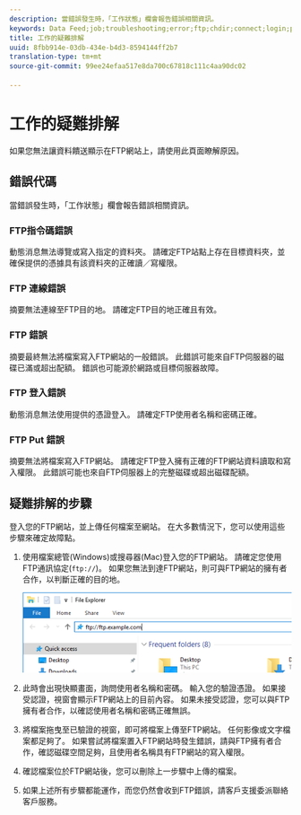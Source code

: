 ```yaml
---
description: 當錯誤發生時，「工作狀態」欄會報告錯誤相關資訊。
keywords: Data Feed;job;troubleshooting;error;ftp;chdir;connect;login;put
title: 工作的疑難排解
uuid: 8fbb914e-03db-434e-b4d3-8594144ff2b7
translation-type: tm+mt
source-git-commit: 99ee24efaa517e8da700c67818c111c4aa90dc02

---
```



# 工作的疑難排解

如果您無法讓資料饋送顯示在FTP網站上，請使用此頁面瞭解原因。

## 錯誤代碼

當錯誤發生時，「工作狀態」欄會報告錯誤相關資訊。

### FTP指令碼錯誤

動態消息無法導覽或寫入指定的資料夾。 請確定FTP站點上存在目標資料夾，並確保提供的憑據具有該資料夾的正確讀／寫權限。

### FTP 連線錯誤

摘要無法連線至FTP目的地。 請確定FTP目的地正確且有效。

### FTP 錯誤

摘要最終無法將檔案寫入FTP網站的一般錯誤。 此錯誤可能來自FTP伺服器的磁碟已滿或超出配額。 錯誤也可能源於網路或目標伺服器故障。

### FTP 登入錯誤

動態消息無法使用提供的憑證登入。 請確定FTP使用者名稱和密碼正確。

### FTP Put 錯誤

摘要無法將檔案寫入FTP網站。 請確定FTP登入擁有正確的FTP網站資料讀取和寫入權限。 此錯誤可能也來自FTP伺服器上的完整磁碟或超出磁碟配額。

## 疑難排解的步驟

登入您的FTP網站，並上傳任何檔案至網站。 在大多數情況下，您可以使用這些步驟來確定故障點。

1. 使用檔案總管(Windows)或搜尋器(Mac)登入您的FTP網站。 請確定您使用FTP通訊協定(`ftp://`)。 如果您無法到達FTP網站，則可與FTP網站的擁有者合作，以判斷正確的目的地。

   ![檔案總管](assets/file_explorer.png)

2. 此時會出現快顯畫面，詢問使用者名稱和密碼。 輸入您的驗證憑證。 如果接受認證，視窗會顯示FTP網站上的目前內容。 如果未接受認證，您可以與FTP擁有者合作，以確認使用者名稱和密碼正確無誤。
3. 將檔案拖曳至已驗證的視窗，即可將檔案上傳至FTP網站。 任何影像或文字檔案都足夠了。 如果嘗試將檔案置入FTP網站時發生錯誤，請與FTP擁有者合作，確認磁碟空間足夠，且使用者名稱具有FTP網站的寫入權限。
4. 確認檔案位於FTP網站後，您可以刪除上一步驟中上傳的檔案。
5. 如果上述所有步驟都能運作，而您仍然會收到FTP錯誤，請客戶支援委派聯絡客戶服務。
